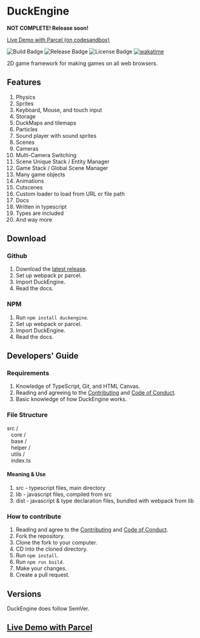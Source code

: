 # DuckEngine

**NOT COMPLETE! Release soon!**

[Live Demo with Parcel (on codesandbox)](https://codesandbox.io/s/duckengine-test-7gfbt?file=/src/scene.js)

![Build Badge](https://img.shields.io/github/workflow/status/ksplatdev/DuckEngine/CodeQL?style=flat-square)
![Release Badge](https://img.shields.io/github/v/release/ksplatdev/DuckEngine?style=flat-square)
![License Badge](https://img.shields.io/github/license/ksplatdev/DuckEngine?label=license&style=flat-square)
[![wakatime](https://wakatime.com/badge/github/ksplatdev/DuckEngine.svg)](https://wakatime.com/badge/github/ksplatdev/DuckEngine)

2D game framework for making games on all web browsers.

## Features

1. Physics
2. Sprites
3. Keyboard, Mouse, and touch input
4. Storage
5. DuckMaps and tilemaps
6. Particles
7. Sound player with sound sprites
8. Scenes
9. Cameras
10. Multi-Camera Switching
11. Scene Unique Stack / Entity Manager
12. Game Stack / Global Scene Manager
13. Many game objects
14. Animations
15. Cutscenes
16. Custom loader to load from URL or file path
17. Docs
18. Written in typescript
19. Types are included
20. And way more

## Download

### Github

1. Download the [latest release](https://github.com/ksplatdev/DuckEngine/releases/latest).
2. Set up webpack pr parcel.
3. Import DuckEngine.
4. Read the docs.

### NPM

1. Run `npm install duckengine`.
2. Set up webpack or parcel.
3. Import DuckEngine.
4. Read the docs.

## Developers' Guide

### Requirements

1. Knowledge of TypeScript, Git, and HTML Canvas.
2. Reading and agreeing to the [Contributing](CONTRIBUTING.md) and [Code of Conduct](CODE_OF_CONDUCT.md).
3. Basic knowledge of how DuckEngine works.

### File Structure

src / \
&ensp; core / \
&ensp; base / \
&ensp; helper / \
&ensp; utils / \
&ensp; index.ts

#### Meaning & Use

1. src - typescript files, main directory
2. lib - javascript files, compiled from src
3. dist - javascript & type declaration files, bundled with webpack from lib

### How to contribute

1. Reading and agree to the [Contributing](CONTRIBUTING.md) and [Code of Conduct](CODE_OF_CONDUCT.md).
2. Fork the repository.
3. Clone the fork to your computer.
4. CD into the cloned directory.
5. Run `npm install`.
6. Run `npm run build`.
7. Make your changes.
8. Create a pull request.

## Versions

DuckEngine does follow SemVer.

## [Live Demo with Parcel](https://codesandbox.io/s/duckengine-test-7gfbt?file=/src/scene.js)
